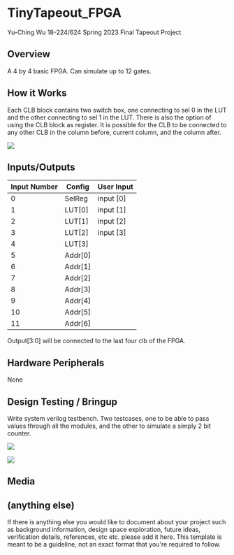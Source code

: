 # TinyTapeout_FPGA

Yu-Ching Wu
18-224/624 Spring 2023 Final Tapeout Project

## Overview

A 4 by 4 basic FPGA. Can simulate up to 12 gates.

## How it Works

Each CLB block contains two switch box, one connecting to sel 0 in the LUT and the other connecting to sel 1 in the LUT. There is also the option of using the CLB block as register. It is possible for the CLB to be connected to any other CLB in the column before, current column, and the column after.

![](datapath.png)

## Inputs/Outputs
| Input Number | Config | User Input|
| ---      | ---       | --- |
| 0 | SelReg | input [0] |
| 1 | LUT[0] | input [1] |
| 2 | LUT[1] | input [2] |
| 3 | LUT[2] | input [3] |
| 4 | LUT[3] | |
| 5 | Addr[0] | |
| 6 | Addr[1] | |
| 7 | Addr[2] | |
| 8 | Addr[3] | |
| 9 | Addr[4] | |
| 10 | Addr[5] | |
| 11 | Addr[6] | |

Output[3:0] will be connected to the last four clb of the FPGA.

## Hardware Peripherals
None

## Design Testing / Bringup
Write system verilog testbench. Two testcases, one to be able to pass values through all the modules, and the other to simulate a simply 2 bit counter.

![](2bitCounter.png)

![](passThrough.png)

## Media



## (anything else)

If there is anything else you would like to document about your project such as background information, design space exploration, future ideas, verification details, references, etc etc. please add it here. This template is meant to be a guideline, not an exact format that you're required to follow.
